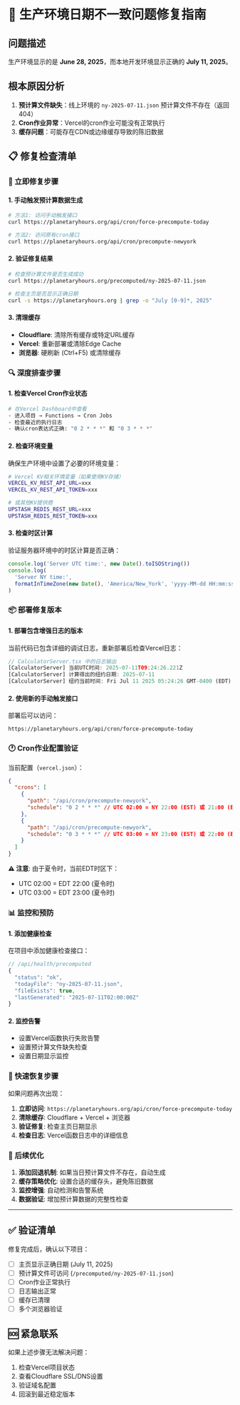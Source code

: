 # 🚨 生产环境日期不一致问题修复指南

## 问题描述

生产环境显示的是 **June 28, 2025**，而本地开发环境显示正确的 **July 11, 2025**。

## 根本原因分析

1. **预计算文件缺失**：线上环境的 `ny-2025-07-11.json` 预计算文件不存在（返回404）
2. **Cron作业异常**：Vercel的cron作业可能没有正常执行
3. **缓存问题**：可能存在CDN或边缘缓存导致的陈旧数据

## 📋 修复检查清单

### 🔧 立即修复步骤

#### 1. 手动触发预计算数据生成

```bash
# 方法1: 访问手动触发接口
curl https://planetaryhours.org/api/cron/force-precompute-today

# 方法2: 访问原有cron接口
curl https://planetaryhours.org/api/cron/precompute-newyork
```

#### 2. 验证修复结果

```bash
# 检查预计算文件是否生成成功
curl https://planetaryhours.org/precomputed/ny-2025-07-11.json

# 检查主页是否显示正确日期
curl -s https://planetaryhours.org | grep -o "July [0-9]*, 2025"
```

#### 3. 清理缓存

- **Cloudflare**: 清除所有缓存或特定URL缓存
- **Vercel**: 重新部署或清除Edge Cache
- **浏览器**: 硬刷新 (Ctrl+F5) 或清除缓存

### 🔍 深度排查步骤

#### 1. 检查Vercel Cron作业状态

```bash
# 在Vercel Dashboard中查看
- 进入项目 → Functions → Cron Jobs
- 检查最近的执行日志
- 确认cron表达式正确: "0 2 * * *" 和 "0 3 * * *"
```

#### 2. 检查环境变量

确保生产环境中设置了必要的环境变量：

```bash
# Vercel KV相关环境变量（如果使用KV存储）
VERCEL_KV_REST_API_URL=xxx
VERCEL_KV_REST_API_TOKEN=xxx

# 或其他KV提供商
UPSTASH_REDIS_REST_URL=xxx
UPSTASH_REDIS_REST_TOKEN=xxx
```

#### 3. 检查时区计算

验证服务器环境中的时区计算是否正确：

```javascript
console.log('Server UTC time:', new Date().toISOString())
console.log(
  'Server NY time:',
  formatInTimeZone(new Date(), 'America/New_York', 'yyyy-MM-dd HH:mm:ss')
)
```

### 📦 部署修复版本

#### 1. 部署包含增强日志的版本

当前代码已包含详细的调试日志，重新部署后检查Vercel日志：

```javascript
// CalculatorServer.tsx 中的日志输出
[CalculatorServer] 当前UTC时间: 2025-07-11T09:24:26.221Z
[CalculatorServer] 计算得出的纽约日期: 2025-07-11
[CalculatorServer] 纽约当前时间: Fri Jul 11 2025 05:24:26 GMT-0400 (EDT)
```

#### 2. 使用新的手动触发接口

部署后可以访问：

```
https://planetaryhours.org/api/cron/force-precompute-today
```

### 🕐 Cron作业配置验证

当前配置（`vercel.json`）：

```json
{
  "crons": [
    {
      "path": "/api/cron/precompute-newyork",
      "schedule": "0 2 * * *" // UTC 02:00 = NY 22:00 (EST) 或 21:00 (EDT)
    },
    {
      "path": "/api/cron/precompute-newyork",
      "schedule": "0 3 * * *" // UTC 03:00 = NY 23:00 (EST) 或 22:00 (EDT)
    }
  ]
}
```

**⚠️ 注意**: 由于夏令时，当前EDT时区下：

- UTC 02:00 = EDT 22:00 (夏令时)
- UTC 03:00 = EDT 23:00 (夏令时)

### 📊 监控和预防

#### 1. 添加健康检查

在项目中添加健康检查接口：

```javascript
// /api/health/precomputed
{
  "status": "ok",
  "todayFile": "ny-2025-07-11.json",
  "fileExists": true,
  "lastGenerated": "2025-07-11T02:00:00Z"
}
```

#### 2. 监控告警

- 设置Vercel函数执行失败告警
- 设置预计算文件缺失检查
- 设置日期显示监控

### 🚀 快速恢复步骤

如果问题再次出现：

1. **立即访问**: `https://planetaryhours.org/api/cron/force-precompute-today`
2. **清除缓存**: Cloudflare + Vercel + 浏览器
3. **验证修复**: 检查主页日期显示
4. **检查日志**: Vercel函数日志中的详细信息

### 📝 后续优化

1. **添加回退机制**: 如果当日预计算文件不存在，自动生成
2. **缓存策略优化**: 设置合适的缓存头，避免陈旧数据
3. **监控增强**: 自动检测和告警系统
4. **数据验证**: 增加预计算数据的完整性检查

---

## ✅ 验证清单

修复完成后，确认以下项目：

- [ ] 主页显示正确日期 (July 11, 2025)
- [ ] 预计算文件可访问 (`/precomputed/ny-2025-07-11.json`)
- [ ] Cron作业正常执行
- [ ] 日志输出正常
- [ ] 缓存已清理
- [ ] 多个浏览器验证

## 🆘 紧急联系

如果上述步骤无法解决问题：

1. 检查Vercel项目状态
2. 查看Cloudflare SSL/DNS设置
3. 验证域名配置
4. 回滚到最近稳定版本
